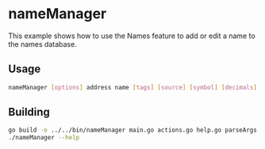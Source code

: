# nameManager

This example shows how to use the Names feature to add or edit a name to the names database.

## Usage

```bash
nameManager [options] address name [tags] [source] [symbol] [decimals]
```

## Building

```bash
go build -o ../../bin/nameManager main.go actions.go help.go parseArgs.go
./nameManager --help
```
